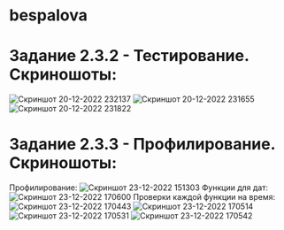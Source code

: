 # bespalova
# Задание 2.3.2 - Тестирование. Скриношоты:
![Скриншот 20-12-2022 232137](https://user-images.githubusercontent.com/113704972/208738811-456fcfd0-4073-464a-ba7b-edc8a7dc4fa4.jpg)
![Скриншот 20-12-2022 231655](https://user-images.githubusercontent.com/113704972/208738862-73c9300b-3aed-48c3-ac59-4e657179fe6c.jpg)
![Скриншот 20-12-2022 231822](https://user-images.githubusercontent.com/113704972/208738828-04fda589-ef7c-40b4-b0e8-6afa26fe3dea.jpg)
# Задание 2.3.3 - Профилирование. Скриношоты:
Профилирование:
![Скриншот 23-12-2022 151303](https://user-images.githubusercontent.com/113704972/209334151-ae6cb773-e2d7-4e06-806d-c5945b5085b4.jpg)
Функции для дат:
![Скриншот 23-12-2022 170600](https://user-images.githubusercontent.com/113704972/209334159-a12fa12e-6038-4c09-975f-3d255e3647ae.jpg)
Проверки каждой функции на время:
![Скриншот 23-12-2022 170443](https://user-images.githubusercontent.com/113704972/209334175-0750a03d-c9e9-46d7-9254-843542e93fac.jpg)
![Скриншот 23-12-2022 170514](https://user-images.githubusercontent.com/113704972/209334188-af5e8233-1be9-424d-87be-6ba553ea29c8.jpg)
![Скриншот 23-12-2022 170531](https://user-images.githubusercontent.com/113704972/209334200-cdbb0ef2-f153-4f9b-9420-c47491e872ae.jpg)
![Скриншот 23-12-2022 170542](https://user-images.githubusercontent.com/113704972/209334216-70c3caf9-bbbd-4183-9a66-858e352e058f.jpg)
